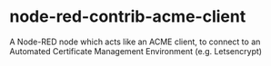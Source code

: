 # node-red-contrib-acme-client
A Node-RED node which acts like an ACME client, to connect to an Automated Certificate Management Environment (e.g. Letsencrypt)
